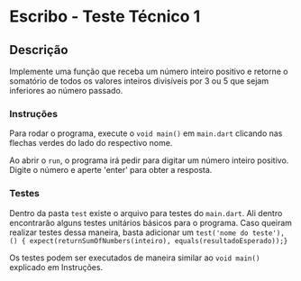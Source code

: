 # Escribo - Teste Técnico 1

## Descrição 

Implemente uma função que receba um número inteiro positivo e retorne o somatório de todos os valores inteiros divisíveis por 3 ou 5 que sejam inferiores ao número passado.

### Instruções

Para rodar o programa, execute o `void main()` em `main.dart` clicando nas flechas verdes do lado do respectivo nome.

Ao abrir o `run`, o programa irá pedir para digitar um número inteiro positivo. Digite o número e aperte 'enter' para obter a resposta.

### Testes

Dentro da pasta `test` existe o arquivo para testes do `main.dart`. Ali dentro encontrarão alguns testes unitários básicos para o programa.
Caso queiram realizar testes dessa maneira, basta adicionar um `test('nome do teste'), () { expect(returnSumOfNumbers(inteiro), equals(resultadoEsperado));}`

Os testes podem ser executados de maneira similar ao `void main()` explicado em Instruções.
